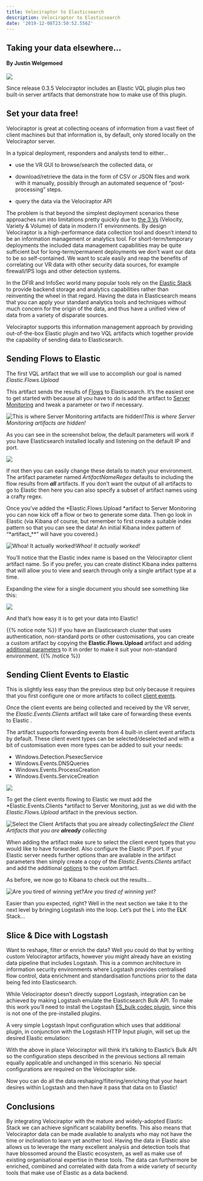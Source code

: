 ```yaml
---
title: Velociraptor to Elasticsearch
description: Velociraptor to Elasticsearch
date: '2019-12-08T23:50:52.556Z'
---
```


## Taking your data elsewhere…

#### By Justin Welgemoed

![](../img/1*mAd_VmUqHkyZgz-hCL2ctQ.png)

Since release 0.3.5 Velociraptor includes an Elastic VQL plugin plus two built-in server artifacts that demonstrate how to make use of this plugin.

## Set your data free!

Velociraptor is great at collecting oceans of information from a vast fleet of client machines but that information is, by default, only stored locally on the Velociraptor server.

In a typical deployment, responders and analysts tend to either…

* use the VR GUI to browse/search the collected data, or

* download/retrieve the data in the form of CSV or JSON files and work with it manually, possibly through an automated sequence of “post-processing” steps.

* query the data via the Velociraptor API

The problem is that beyond the simplest deployment scenarios these approaches run into limitations pretty quickly due to [the 3 Vs](https://hackernoon.com/the-3-vs-of-big-data-analytics-1afd59692adb) (Velocity, Variety & Volume) of data in modern IT environments. By design Velociraptor is a high-performance data collection tool and doesn’t intend to be an information management or analytics tool. For short-term/temporary deployments the included data management capabilities may be quite sufficient but for long-term/permanent deployments we don’t want our data to be so self-contained. We want to scale easily and reap the benefits of correlating our VR data with other security data sources, for example firewall/IPS logs and other detection systems.

In the DFIR and InfoSec world many popular tools rely on the [Elastic Stack](https://www.elastic.co/products/) to provide backend storage and analytics capabilities rather than reinventing the wheel in that regard. Having the data in Elasticsearch means that you can apply your standard analytics tools and techniques without much concern for the origin of the data, and thus have a unified view of data from a variety of disparate sources.

Velociraptor supports this information management approach by providing out-of-the-box Elastic plugin and two VQL artifacts which together provide the capability of sending data to Elasticsearch.

## Sending Flows to Elastic

The first VQL artifact that we will use to accomplish our goal is named *Elastic.Flows.Upload*

This artifact sends the results of [Flows](https://www.velocidex.com/docs/user-interface/artifacts/client_artifacts/) to Elasticsearch. It’s the easiest one to get started with because all you have to do is add the artifact to [Server Monitoring](https://www.velocidex.com/docs/user-interface/artifacts/server_events/) and tweak a parameter or two if necessary.

![This is where Server Monitoring artifacts are hidden!](../img/1*iDsgXuKmszwthN8EX8AHsw.png)*This is where Server Monitoring artifacts are hidden!*

As you can see in the screenshot below, the default parameters will work if you have Elasticsearch installed locally and listening on the default IP and port.

![](../img/1*AUrPhobirbEaekF0fK3Jow.png)

If not then you can easily change these details to match your environment. The artifact parameter named *ArtifactNameRegex* defaults to including the flow results from ***all*** artifacts. If you don’t want the output of all artifacts to go to Elastic then here you can also specify a subset of artifact names using a crafty regex.

Once you’ve added the *Elastic.Flows.Upload *artifact to Server Monitoring you can now kick off a flow or two to generate some data. Then go look in Elastic (via Kibana of course, but remember to first create a suitable index pattern so that you can see the data! An initial Kibana index pattern of “*artifact_**” will have you covered.)

![Whoa! It actually worked!](../img/1*MWEk71L6_mBkmpq999ihJA.png)*Whoa! It actually worked!*

You’ll notice that the Elastic index name is based on the Velociraptor client artifact name. So if you prefer, you can create distinct Kibana index patterns that will allow you to view and search through only a single artifact type at a time.

Expanding the view for a single document you should see something like this:

![](../img/1*ozK_r9SyG-3BLMUYQM82gg.png)

And that’s how easy it is to get your data into Elastic!

{{% notice note %}}
If you have an Elasticsearch cluster that uses authentication, non-standard ports or other customisations, you can create a custom artifact by copying the **Elastic.Flows.Upload** artifact and adding [additional parameters](https://github.com/Velocidex/velociraptor/blob/4d19d37191500b5f01f064586f8940a4b1a5dccf/vql/server/elastic.go#L56) to it in order to make it suit your non-standard environment.
 {{% /notice %}}

## Sending Client Events to Elastic

This is slightly less easy than the previous step but only because it requires that you first configure one or more artifacts to collect [client events](https://www.velocidex.com/docs/user-interface/artifacts/client_events/).

Once the client events are being collected and received by the VR server, the *Elastic.Events.Clients* artifact will take care of forwarding these events to Elastic *.*

The artifact supports forwarding events from 4 built-in client event artifacts by default. These client event types can be selected/deselected and with a bit of customisation even more types can be added to suit your needs:

* Windows.Detection.PsexecService
* Windows.Events.DNSQueries
* Windows.Events.ProcessCreation
* Windows.Events.ServiceCreation

![](../img/1*tsp_GZaSQBuVNDcWdU0TXw.png)

To get the client events flowing to Elastic we must add the *Elastic.Events.Clients *artifact to Server Monitoring, just as we did with the *Elastic.Flows.Upload* artifact in the previous section.

![Select the Client Artifacts that you are **already** collecting](../img/1*CjlQuXfmG0YrsaGtB7wlUw.png)*Select the Client Artifacts that you are **already** collecting*

When adding the artifact make sure to select the client event types that you would like to have forwarded. Also configure the Elastic IP:port. If your Elastic server needs further options than are available in the artifact parameters then simply create a copy of the *Elastic.Events.Clients* artifact and add the additional [options](https://github.com/Velocidex/velociraptor/blob/4d19d37191500b5f01f064586f8940a4b1a5dccf/vql/server/elastic.go#L56) to the custom artifact.

As before, we now go to Kibana to check out the results…

![Are you tired of winning yet?](../img/1*4-AlVbICs9O_hUjKBSNung.png)*Are you tired of winning yet?*

Easier than you expected, right? Well in the next section we take it to the next level by bringing Logstash into the loop. Let’s put the L into the E**L**K Stack…

## Slice & Dice with Logstash

Want to reshape, filter or enrich the data? Well you could do that by writing custom Velociraptor artifacts, however you might already have an existing data pipeline that includes Logstash. This is a common architecture in information security environments where Logstash provides centralised flow control, data enrichment and standardisation functions prior to the data being fed into Elasticsearch.

While Velociraptor doesn’t directly support Logstash, integration can be achieved by making Logstash emulate the Elasticsearch Bulk API. To make this work you’ll need to install the Logstash [ES_bulk codec plugin](https://www.elastic.co/guide/en/logstash/current/plugins-codecs-es_bulk.html), since this is not one of the pre-installed plugins.

A very simple Logstash Input configuration which uses that additional plugin, in conjunction with the Logstash HTTP Input plugin, will set up the desired Elastic emulation:

<script src="https://gist.github.com/predictiple/a78dad17a459294d40a6d953df14f2a0.js"></script>

With the above in place Velociraptor will think it’s talking to Elastic’s Bulk API so the configuration steps described in the previous sections all remain equally applicable and unchanged in this scenario. No special configurations are required on the Velociraptor side.

Now you can do all the data reshaping/filtering/enriching that your heart desires within Logstash and then have it pass that data on to Elastic!

## Conclusions

By integrating Velociraptor with the mature and widely-adopted Elastic Stack we can achieve significant scalability benefits. This also means that Velociraptor data can be made available to analysts who may not have the time or inclination to learn yet another tool. Having the data in Elastic also allows us to leverage the many excellent analysis and detection tools that have blossomed around the Elastic ecosystem, as well as make use of existing organisational expertise in these tools. The data can furthermore be enriched, combined and correlated with data from a wide variety of security tools that make use of Elastic as a data backend.

